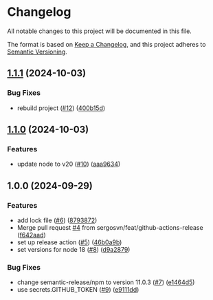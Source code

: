 <!-- markdownlint-configure-file {"MD024": { "siblings_only": true }, "MD012": false } -->
  # Changelog

  All notable changes to this project will be documented in this file.

  The format is based on [Keep a Changelog](https://keepachangelog.com/en/1.0.0/), and this project adheres to [Semantic Versioning](https://semver.org/spec/v2.0.0.html).

## [1.1.1](https://github.com/sergosvn/test-coverage-report/compare/1.1.0...1.1.1) (2024-10-03)


### Bug Fixes

* rebuild project ([#12](https://github.com/sergosvn/test-coverage-report/issues/12)) ([400b15d](https://github.com/sergosvn/test-coverage-report/commit/400b15d6af87683e6e02d87aea419741115b2ea1))

## [1.1.0](https://github.com/sergosvn/test-coverage-report/compare/1.0.0...1.1.0) (2024-10-03)


### Features

* update node to v20 ([#10](https://github.com/sergosvn/test-coverage-report/issues/10)) ([aaa9634](https://github.com/sergosvn/test-coverage-report/commit/aaa9634e8e46bb05dd2e4b2235ef60bb1b0be34e))

## 1.0.0 (2024-09-29)


### Features

* add lock file ([#6](https://github.com/sergosvn/test-coverage-report/issues/6)) ([8793872](https://github.com/sergosvn/test-coverage-report/commit/8793872f5d75d1c0bafca18992debdda1376fd20))
* Merge pull request [#4](https://github.com/sergosvn/test-coverage-report/issues/4) from sergosvn/feat/github-actions-release ([f642aad](https://github.com/sergosvn/test-coverage-report/commit/f642aad0549c4fac9d8aa199e24bfe2065d2a1d8))
* set up release action ([#5](https://github.com/sergosvn/test-coverage-report/issues/5)) ([46b0a9b](https://github.com/sergosvn/test-coverage-report/commit/46b0a9b6ba71e5867e9c175381dc6dcdcb28b21c))
* set versions for node 18 ([#8](https://github.com/sergosvn/test-coverage-report/issues/8)) ([d9a2879](https://github.com/sergosvn/test-coverage-report/commit/d9a287914c48089e1eb03be65e2c244f27c21d2a))


### Bug Fixes

* change semantic-release/npm to version 11.0.3 ([#7](https://github.com/sergosvn/test-coverage-report/issues/7)) ([e1464d5](https://github.com/sergosvn/test-coverage-report/commit/e1464d5c169205407aa1c0fa8f07d4399adcd6eb))
* use secrets.GITHUB_TOKEN ([#9](https://github.com/sergosvn/test-coverage-report/issues/9)) ([e9111dd](https://github.com/sergosvn/test-coverage-report/commit/e9111ddad453637845454c40b449a861fd96763f))
